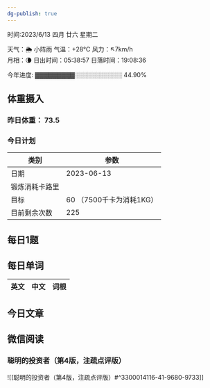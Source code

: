 ```yaml
---
dg-publish: true
---
```



时间:2023/6/13 四月 廿六 星期二

天气：🌦   小阵雨 气温：+28°C 风力：↖7km/h  
月相：🌘 日出时间：05:38:57 日落时间：19:08:36

今年进度: ▓▓▓▓▓▓▓▓▓░░░░░░░░░░░ 44.90%

## 体重摄入

### 昨日体重： 73.5
### 今日计划

| 类别           | 参数                    |
| -------------- | ----------------------- |
| 日期           | 2023-06-13               |
| 锻炼消耗卡路里 | |
| 目标           | 60      （7500千卡为消耗1KG）                |
| 目前剩余次数               |        225                  |



## 每日1题


## 每日单词

| 英文       | 中文       |词根|
| ---------- | ---------- | ---|


## 今日文章

## 微信阅读

<!-- start of weread -->

### 聪明的投资者（第4版，注疏点评版）
![[聪明的投资者（第4版，注疏点评版）#^3300014116-41-9680-9733]]

<!-- end of weread -->
